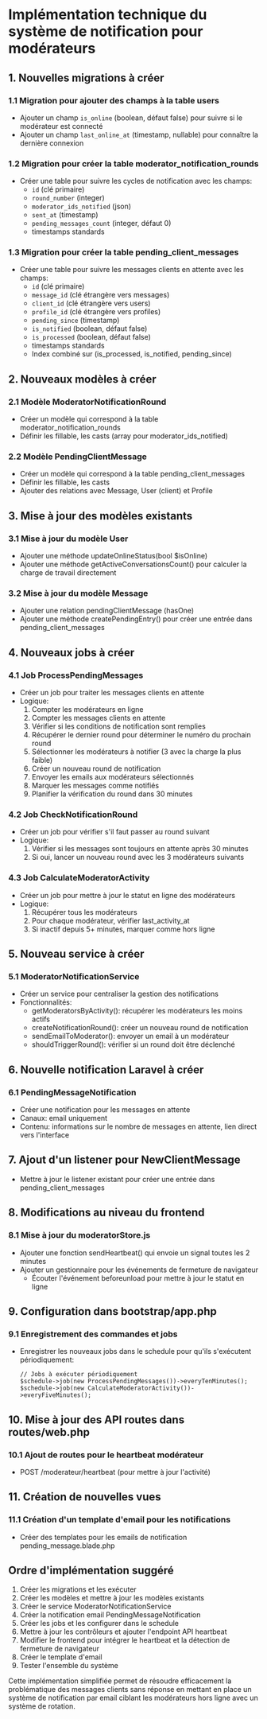 # Implémentation technique du système de notification pour modérateurs

## 1. Nouvelles migrations à créer

### 1.1 Migration pour ajouter des champs à la table users

-   Ajouter un champ `is_online` (boolean, défaut false) pour suivre si le modérateur est connecté
-   Ajouter un champ `last_online_at` (timestamp, nullable) pour connaître la dernière connexion

### 1.2 Migration pour créer la table moderator_notification_rounds

-   Créer une table pour suivre les cycles de notification avec les champs:
    -   `id` (clé primaire)
    -   `round_number` (integer)
    -   `moderator_ids_notified` (json)
    -   `sent_at` (timestamp)
    -   `pending_messages_count` (integer, défaut 0)
    -   timestamps standards

### 1.3 Migration pour créer la table pending_client_messages

-   Créer une table pour suivre les messages clients en attente avec les champs:
    -   `id` (clé primaire)
    -   `message_id` (clé étrangère vers messages)
    -   `client_id` (clé étrangère vers users)
    -   `profile_id` (clé étrangère vers profiles)
    -   `pending_since` (timestamp)
    -   `is_notified` (boolean, défaut false)
    -   `is_processed` (boolean, défaut false)
    -   timestamps standards
    -   Index combiné sur (is_processed, is_notified, pending_since)

## 2. Nouveaux modèles à créer

### 2.1 Modèle ModeratorNotificationRound

-   Créer un modèle qui correspond à la table moderator_notification_rounds
-   Définir les fillable, les casts (array pour moderator_ids_notified)

### 2.2 Modèle PendingClientMessage

-   Créer un modèle qui correspond à la table pending_client_messages
-   Définir les fillable, les casts
-   Ajouter des relations avec Message, User (client) et Profile

## 3. Mise à jour des modèles existants

### 3.1 Mise à jour du modèle User

-   Ajouter une méthode updateOnlineStatus(bool $isOnline)
-   Ajouter une méthode getActiveConversationsCount() pour calculer la charge de travail directement

### 3.2 Mise à jour du modèle Message

-   Ajouter une relation pendingClientMessage (hasOne)
-   Ajouter une méthode createPendingEntry() pour créer une entrée dans pending_client_messages

## 4. Nouveaux jobs à créer

### 4.1 Job ProcessPendingMessages

-   Créer un job pour traiter les messages clients en attente
-   Logique:
    1. Compter les modérateurs en ligne
    2. Compter les messages clients en attente
    3. Vérifier si les conditions de notification sont remplies
    4. Récupérer le dernier round pour déterminer le numéro du prochain round
    5. Sélectionner les modérateurs à notifier (3 avec la charge la plus faible)
    6. Créer un nouveau round de notification
    7. Envoyer les emails aux modérateurs sélectionnés
    8. Marquer les messages comme notifiés
    9. Planifier la vérification du round dans 30 minutes

### 4.2 Job CheckNotificationRound

-   Créer un job pour vérifier s'il faut passer au round suivant
-   Logique:
    1. Vérifier si les messages sont toujours en attente après 30 minutes
    2. Si oui, lancer un nouveau round avec les 3 modérateurs suivants

### 4.3 Job CalculateModeratorActivity

-   Créer un job pour mettre à jour le statut en ligne des modérateurs
-   Logique:
    1. Récupérer tous les modérateurs
    2. Pour chaque modérateur, vérifier last_activity_at
    3. Si inactif depuis 5+ minutes, marquer comme hors ligne

## 5. Nouveau service à créer

### 5.1 ModeratorNotificationService

-   Créer un service pour centraliser la gestion des notifications
-   Fonctionnalités:
    -   getModeratorsByActivity(): récupérer les modérateurs les moins actifs
    -   createNotificationRound(): créer un nouveau round de notification
    -   sendEmailToModerator(): envoyer un email à un modérateur
    -   shouldTriggerRound(): vérifier si un round doit être déclenché

## 6. Nouvelle notification Laravel à créer

### 6.1 PendingMessageNotification

-   Créer une notification pour les messages en attente
-   Canaux: email uniquement
-   Contenu: informations sur le nombre de messages en attente, lien direct vers l'interface

## 7. Ajout d'un listener pour NewClientMessage

-   Mettre à jour le listener existant pour créer une entrée dans pending_client_messages

## 8. Modifications au niveau du frontend

### 8.1 Mise à jour du moderatorStore.js

-   Ajouter une fonction sendHeartbeat() qui envoie un signal toutes les 2 minutes
-   Ajouter un gestionnaire pour les événements de fermeture de navigateur
    -   Écouter l'événement beforeunload pour mettre à jour le statut en ligne

## 9. Configuration dans bootstrap/app.php

### 9.1 Enregistrement des commandes et jobs

-   Enregistrer les nouveaux jobs dans le schedule pour qu'ils s'exécutent périodiquement:
    ```
    // Jobs à exécuter périodiquement
    $schedule->job(new ProcessPendingMessages())->everyTenMinutes();
    $schedule->job(new CalculateModeratorActivity())->everyFiveMinutes();
    ```

## 10. Mise à jour des API routes dans routes/web.php

### 10.1 Ajout de routes pour le heartbeat modérateur

-   POST /moderateur/heartbeat (pour mettre à jour l'activité)

## 11. Création de nouvelles vues

### 11.1 Création d'un template d'email pour les notifications

-   Créer des templates pour les emails de notification pending_message.blade.php

## Ordre d'implémentation suggéré

1. Créer les migrations et les exécuter
2. Créer les modèles et mettre à jour les modèles existants
3. Créer le service ModeratorNotificationService
4. Créer la notification email PendingMessageNotification
5. Créer les jobs et les configurer dans le schedule
6. Mettre à jour les contrôleurs et ajouter l'endpoint API heartbeat
7. Modifier le frontend pour intégrer le heartbeat et la détection de fermeture de navigateur
8. Créer le template d'email
9. Tester l'ensemble du système

Cette implémentation simplifiée permet de résoudre efficacement la problématique des messages clients sans réponse en mettant en place un système de notification par email ciblant les modérateurs hors ligne avec un système de rotation.
